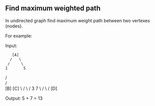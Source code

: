 ## Find maximum weighted path

In undirected graph find maximum weight path between two vertexes (nodes).

For example:

Input:

       [A] 
      /   \
     /     \
    1       5
   /         \
  /           \
[B]           [C]
  \           /
   \         /
    3       7
     \     /
      \   /
       [D]

Output: 5 + 7 = 13